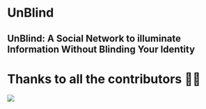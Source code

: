 # UnBlind

## UnBlind: A Social Network to illuminate Information Without Blinding Your Identity

# Thanks to all the contributors 🫶🏻

<a href = "https://github.com/adityjoshi/UnBlind/graphs/contributors">
  <img src = "https://contrib.rocks/image?repo=adityjoshi/UnBlind"/>
</a>
